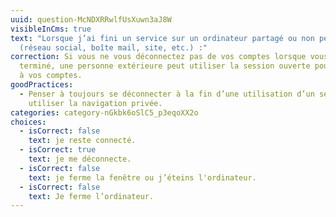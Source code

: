 ```yaml
---
uuid: question-McNDXRRwlfUsXuwn3aJ8W
visibleInCms: true
text: "Lorsque j’ai fini un service sur un ordinateur partagé ou non personnel
  (réseau social, boîte mail, site, etc.) :"
correction: Si vous ne vous déconnectez pas de vos comptes lorsque vous avez
  terminé, une personne extérieure peut utiliser la session ouverte pour accéder
  à vos comptes.
goodPractices:
  - Penser à toujours se déconnecter à la fin d’une utilisation d’un service ou
    utiliser la navigation privée.
categories: category-nGkbk6oSlC5_p3eqoXX2o
choices:
  - isCorrect: false
    text: je reste connecté.
  - isCorrect: true
    text: je me déconnecte.
  - isCorrect: false
    text: je ferme la fenêtre ou j’éteins l'ordinateur.
  - isCorrect: false
    text: Je ferme l’ordinateur.
---
```

